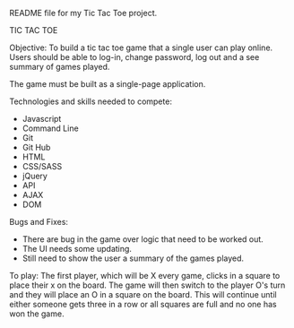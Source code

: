 README file for my Tic Tac Toe project.

TIC TAC TOE

Objective:
To build a tic tac toe game that a single user can play online. Users should be
able to log-in, change password, log out and a see summary of games played.

The game must be built as a single-page application.

Technologies and skills needed to compete:
- Javascript
- Command Line
- Git
- Git Hub
- HTML
- CSS/SASS
- jQuery
- API
- AJAX
- DOM

Bugs and Fixes:
- There are bug in the game over logic that need to be worked out.
- The UI needs some updating.
- Still need to show the user a summary of the games played.

To play:
The first player, which will be X every game, clicks in a square to place their
x on the board. The game will then switch to the player O's turn and they will
place an O in a square on the board. This will continue until either someone
gets three in a row or all squares are full and no one has won the game.
